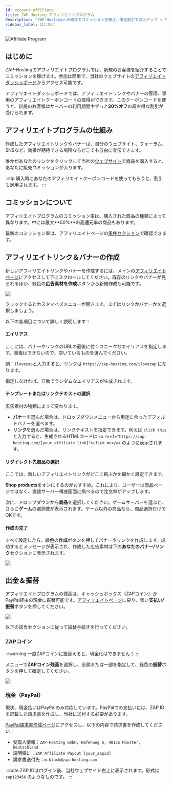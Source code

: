 ```yaml
---
id: account-affiliate
title: ZAP-Hosting アフィリエイトプログラム
description: "ZAP-Hostingへの紹介でコミッションを稼ぎ、限定割引で収入アップ → 今すぐ詳しくチェック"
sidebar_label: はじめに
---
```


![Affiliate Program](https://screensaver01.zap-hosting.com/index.php/s/GoXwRnHrRARc4jk/preview)

## はじめに

ZAP-Hostingのアフィリエイトプログラムでは、新規のお客様を紹介することでコミッションを稼げます。参加は簡単で、当社のウェブサイトの[アフィリエイトダッシュボード](https://zap-hosting.com/en/customer/affiliate/)からアクセス可能です。

アフィリエイトダッシュボードでは、アフィリエイトリンクやバナーの管理、専用のアフィリエイトクーポンコードの取得ができます。このクーポンコードを使うと、新規のお客様はサーバーの利用期間中ずっと**20%オフ**の超お得な割引が受けられます。

## アフィリエイトプログラムの仕組み

作成したアフィリエイトリンクやバナーは、自分のウェブサイト、フォーラム、SNSなど、効果が期待できる場所ならどこでも自由に宣伝できます。

誰かがあなたのリンクをクリックして当社の[ウェブサイト](https://zap-hosting.com/)で商品を購入すると、あなたに販売コミッションが入ります。

:::tip
購入時にあなたのアフィリエイトクーポンコードを使ってもらうと、割引も適用されます。
:::

## コミッションについて

アフィリエイトプログラムのコミッション率は、購入された商品の種類によって異なります。中には最大**50%**の高還元率の商品もあります。

最新のコミッション率は、アフィリエイトページの[条件セクション](https://zap-hosting.com/en/customer/affiliate/conditions/)で確認できます。

## アフィリエイトリンク＆バナーの作成

新しいアフィリエイトリンクやバナーを作成するには、メインの[アフィリエイトページ](https://zap-hosting.com/en/customer/affiliate/)にアクセスして下にスクロールしてください。既存のリンクやバナーが見られるほか、緑色の**広告素材を作成**ボタンから新規作成も可能です。

![](https://screensaver01.zap-hosting.com/index.php/s/zHjcrXACxAoA7qJ/preview)

クリックするとカスタマイズメニューが開きます。まずはリンクかバナーかを選択しましょう。

以下の各項目について詳しく説明します：

#### エイリアス

ここには、バナーやリンクのURLの最後に付くユニークなエイリアスを指定します。重複はできないので、空いているものを選んでください。

例：`ilovezap`と入力すると、リンクは `https://zap-hosting.com/ilovezap` になります。

指定しなければ、自動でランダムなエイリアスが生成されます。

#### テンプレートまたはリンクテキストの選択

広告素材の種類によって変わります。

- **バナー**を選んだ場合は、ドロップダウンメニューから用途に合ったデフォルトバナーを選べます。
- **リンク**を選んだ場合は、リンクテキストを指定できます。例えば `click this` と入力すると、生成されるHTMLコードは `<a href="https://zap-hosting.com/[your_affiliate_link]">click me</a>` のように表示されます。

#### リダイレクト先商品の選択

ここでは、新しいアフィリエイトリンクがどこに飛ぶかを細かく設定できます。

**Shop products**をオンにするのがおすすめ。これにより、ユーザーは商品ページではなく、直接サーバー構成画面に飛べるので注文率がアップします。

次に、ドロップダウンから**商品**を選択してください。ゲームサーバーを選ぶと、さらに**ゲーム**の選択肢が表示されます。ゲーム以外の商品なら、商品選択だけでOKです。

#### 作成の完了

すべて設定したら、緑色の**作成**ボタンを押してバナーやリンクを作成します。成功するとメッセージが表示され、作成した広告素材は下の**あなたのバナー/リンク**セクションに表示されます。

![](https://screensaver01.zap-hosting.com/index.php/s/THYSkKPHtSpMgiy/preview)

## 出金＆振替

アフィリエイトプログラムの残高は、キャッシュボックス（ZAPコイン）かPayPal経由の現金に振替可能です。[アフィリエイトページ](https://zap-hosting.com/en/customer/affiliate/)に戻り、青い**支払い/振替**ボタンを押してください。

![](https://screensaver01.zap-hosting.com/index.php/s/GnzqQrQtC3jtzt9/preview)

以下の該当セクションに従って振替手続きを行ってください。

### ZAPコイン

:::warning
一度ZAPコインに振替えると、現金化はできません！
:::

メニューで**ZAPコイン残高**を選択し、全額または一部を指定して、緑色の**振替**ボタンを押して確定してください。

![](https://screensaver01.zap-hosting.com/index.php/s/HyCXmc2KzqSY4yL/preview)

### 現金（PayPal）

現状、現金払いはPayPalのみ対応しています。PayPalでの支払いには、ZAP IDを記載した請求書を作成し、当社に送付する必要があります。

[PayPal請求書作成ページ](https://www.paypal.com/invoice/create?fromWidget=newuser)にアクセスし、以下の内容で請求書を作成してください：

- 受取人情報：`ZAP-Hosting GmbH, Hafenweg 8, 48155 Münster, Deutschland`
- 説明欄に：`ZAP Affiliate Payout [your_zapid]`
- 請求書送付先：`m.kluck@zap-hosting.com`

:::note
ZAP IDはログイン後、当社ウェブサイト右上に表示されます。形式は `zap123456` のようなものです。
:::